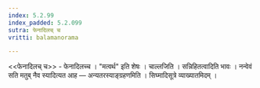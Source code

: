 ```yaml
---
index: 5.2.99
index_padded: 5.2.099
sutra: फेनादिलच् च
vritti: balamanorama

---
```

<<फेनादिलच् च>> - फेनादिलच्च । "मत्वर्थ" इति शेषः । चाल्लजिति । सन्निहितत्वादिति भावः । नन्वेवं सति मतुब् नैव स्यादित्यत आह — अन्यतरस्याङ्ग्रहणमिति । सिघ्मादिसूत्रे व्याख्यातमिदम् । 